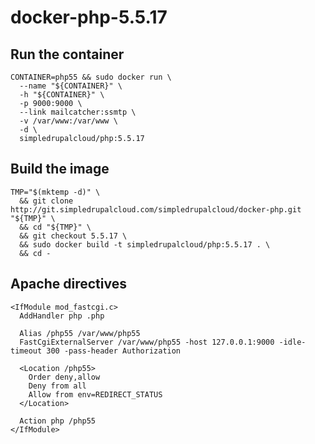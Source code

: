# docker-php-5.5.17

## Run the container

    CONTAINER=php55 && sudo docker run \
      --name "${CONTAINER}" \
      -h "${CONTAINER}" \
      -p 9000:9000 \
      --link mailcatcher:ssmtp \
      -v /var/www:/var/www \
      -d \
      simpledrupalcloud/php:5.5.17

## Build the image

    TMP="$(mktemp -d)" \
      && git clone http://git.simpledrupalcloud.com/simpledrupalcloud/docker-php.git "${TMP}" \
      && cd "${TMP}" \
      && git checkout 5.5.17 \
      && sudo docker build -t simpledrupalcloud/php:5.5.17 . \
      && cd -

## Apache directives

    <IfModule mod_fastcgi.c>
      AddHandler php .php

      Alias /php55 /var/www/php55
      FastCgiExternalServer /var/www/php55 -host 127.0.0.1:9000 -idle-timeout 300 -pass-header Authorization

      <Location /php55>
        Order deny,allow
        Deny from all
        Allow from env=REDIRECT_STATUS
      </Location>

      Action php /php55
    </IfModule>
